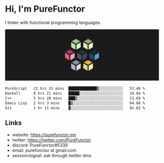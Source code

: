# Hi, I'm PureFunctor

I tinker with functional programming languages.

![Vitriol Header](./vitriol.png)

<!--START_SECTION:waka-->
```text
PureScript   22 hrs 31 mins  █████████████▒░░░░░░░░░░░   53.46 % 
Haskell      8 hrs 21 mins   █████░░░░░░░░░░░░░░░░░░░░   19.84 % 
C++          5 hrs 20 mins   ███▒░░░░░░░░░░░░░░░░░░░░░   12.69 % 
Emacs Lisp   2 hrs 3 mins    █▒░░░░░░░░░░░░░░░░░░░░░░░   04.88 % 
Git          1 hr 11 mins    ▓░░░░░░░░░░░░░░░░░░░░░░░░   02.82 % 
```
<!--END_SECTION:waka-->

## Links
+ website: https://purefunctor.me
+ twitter: https://twitter.com/PureFunctor
+ discord: PureFunctor#5339
+ email: purefunctor at gmail.com
+ session/signal: ask through twitter dms
